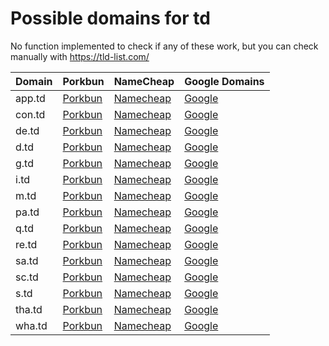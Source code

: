 # Possible domains for td

No function implemented to check if any of these work, but you can check manually with https://tld-list.com/

| Domain | Porkbun | NameCheap | Google Domains |
|---|---|---|---|
| app.td | [Porkbun](https://porkbun.com/checkout/search?prb=e814663da1&tlds=&idnLanguage=&search=search&q=app.td) | [Namecheap](https://www.namecheap.com/domains/registration/results/?domain=app.td) | [Google](https://domains.google.com/registrar/search?searchTerm=app.td) |
| con.td | [Porkbun](https://porkbun.com/checkout/search?prb=e814663da1&tlds=&idnLanguage=&search=search&q=con.td) | [Namecheap](https://www.namecheap.com/domains/registration/results/?domain=con.td) | [Google](https://domains.google.com/registrar/search?searchTerm=con.td) |
| de.td | [Porkbun](https://porkbun.com/checkout/search?prb=e814663da1&tlds=&idnLanguage=&search=search&q=de.td) | [Namecheap](https://www.namecheap.com/domains/registration/results/?domain=de.td) | [Google](https://domains.google.com/registrar/search?searchTerm=de.td) |
| d.td | [Porkbun](https://porkbun.com/checkout/search?prb=e814663da1&tlds=&idnLanguage=&search=search&q=d.td) | [Namecheap](https://www.namecheap.com/domains/registration/results/?domain=d.td) | [Google](https://domains.google.com/registrar/search?searchTerm=d.td) |
| g.td | [Porkbun](https://porkbun.com/checkout/search?prb=e814663da1&tlds=&idnLanguage=&search=search&q=g.td) | [Namecheap](https://www.namecheap.com/domains/registration/results/?domain=g.td) | [Google](https://domains.google.com/registrar/search?searchTerm=g.td) |
| i.td | [Porkbun](https://porkbun.com/checkout/search?prb=e814663da1&tlds=&idnLanguage=&search=search&q=i.td) | [Namecheap](https://www.namecheap.com/domains/registration/results/?domain=i.td) | [Google](https://domains.google.com/registrar/search?searchTerm=i.td) |
| m.td | [Porkbun](https://porkbun.com/checkout/search?prb=e814663da1&tlds=&idnLanguage=&search=search&q=m.td) | [Namecheap](https://www.namecheap.com/domains/registration/results/?domain=m.td) | [Google](https://domains.google.com/registrar/search?searchTerm=m.td) |
| pa.td | [Porkbun](https://porkbun.com/checkout/search?prb=e814663da1&tlds=&idnLanguage=&search=search&q=pa.td) | [Namecheap](https://www.namecheap.com/domains/registration/results/?domain=pa.td) | [Google](https://domains.google.com/registrar/search?searchTerm=pa.td) |
| q.td | [Porkbun](https://porkbun.com/checkout/search?prb=e814663da1&tlds=&idnLanguage=&search=search&q=q.td) | [Namecheap](https://www.namecheap.com/domains/registration/results/?domain=q.td) | [Google](https://domains.google.com/registrar/search?searchTerm=q.td) |
| re.td | [Porkbun](https://porkbun.com/checkout/search?prb=e814663da1&tlds=&idnLanguage=&search=search&q=re.td) | [Namecheap](https://www.namecheap.com/domains/registration/results/?domain=re.td) | [Google](https://domains.google.com/registrar/search?searchTerm=re.td) |
| sa.td | [Porkbun](https://porkbun.com/checkout/search?prb=e814663da1&tlds=&idnLanguage=&search=search&q=sa.td) | [Namecheap](https://www.namecheap.com/domains/registration/results/?domain=sa.td) | [Google](https://domains.google.com/registrar/search?searchTerm=sa.td) |
| sc.td | [Porkbun](https://porkbun.com/checkout/search?prb=e814663da1&tlds=&idnLanguage=&search=search&q=sc.td) | [Namecheap](https://www.namecheap.com/domains/registration/results/?domain=sc.td) | [Google](https://domains.google.com/registrar/search?searchTerm=sc.td) |
| s.td | [Porkbun](https://porkbun.com/checkout/search?prb=e814663da1&tlds=&idnLanguage=&search=search&q=s.td) | [Namecheap](https://www.namecheap.com/domains/registration/results/?domain=s.td) | [Google](https://domains.google.com/registrar/search?searchTerm=s.td) |
| tha.td | [Porkbun](https://porkbun.com/checkout/search?prb=e814663da1&tlds=&idnLanguage=&search=search&q=tha.td) | [Namecheap](https://www.namecheap.com/domains/registration/results/?domain=tha.td) | [Google](https://domains.google.com/registrar/search?searchTerm=tha.td) |
| wha.td | [Porkbun](https://porkbun.com/checkout/search?prb=e814663da1&tlds=&idnLanguage=&search=search&q=wha.td) | [Namecheap](https://www.namecheap.com/domains/registration/results/?domain=wha.td) | [Google](https://domains.google.com/registrar/search?searchTerm=wha.td) |
